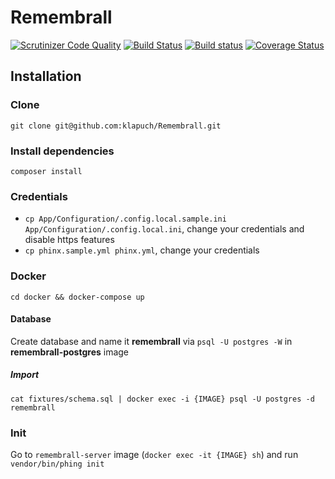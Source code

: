 # Remembrall
[![Scrutinizer Code Quality](https://scrutinizer-ci.com/g/klapuch/Remembrall/badges/quality-score.png?b=master)](https://scrutinizer-ci.com/g/klapuch/Remembrall/?branch=master) [![Build Status](https://travis-ci.org/klapuch/Remembrall.svg?branch=master)](https://travis-ci.org/klapuch/Remembrall) [![Build status](https://ci.appveyor.com/api/projects/status/jea6op0tyx3w9atm/branch/master?svg=true)](https://ci.appveyor.com/project/facedown/remembrall/branch/master) [![Coverage Status](https://coveralls.io/repos/github/klapuch/Remembrall/badge.svg?branch=master)](https://coveralls.io/github/klapuch/Remembrall?branch=master)

## Installation
### Clone
`git clone git@github.com:klapuch/Remembrall.git`
### Install dependencies
`composer install`
### Credentials
- `cp App/Configuration/.config.local.sample.ini App/Configuration/.config.local.ini`, change your credentials and disable https features
- `cp phinx.sample.yml phinx.yml`, change your credentials
### Docker
`cd docker && docker-compose up`
#### Database
Create database and name it **remembrall** via `psql -U postgres -W` in **remembrall-postgres** image
##### Import
`cat fixtures/schema.sql | docker exec -i {IMAGE} psql -U postgres -d remembrall`
### Init
Go to `remembrall-server` image (`docker exec -it {IMAGE} sh`) and run `vendor/bin/phing init`
